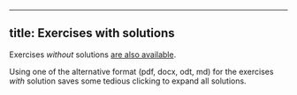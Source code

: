 <!--

DO NOT EDIT THIS FILE

Edit exercises_w_sol/index.md, and run
make exercises/index.md
instead.
-->

---
title: Exercises with solutions
---

Exercises *without* solutions [are also available](./exercises/).

Using one of the alternative format (pdf, docx, odt, md) for the exercises *with* solution saves some tedious clicking to expand all solutions.
